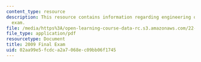 ```yaml
---
content_type: resource
description: This resource contains information regarding engineering of nuclear reactors
  exam.
file: /media/https%3A/open-learning-course-data-rc.s3.amazonaws.com/22-312-engineering-of-nuclear-reactors-fall-2015/02aa99e5fcdca2a7068ec09bb06f1745_MIT22_312F15_final_2009.pdf
file_type: application/pdf
resourcetype: Document
title: 2009 Final Exam
uid: 02aa99e5-fcdc-a2a7-068e-c09bb06f1745
---
```

